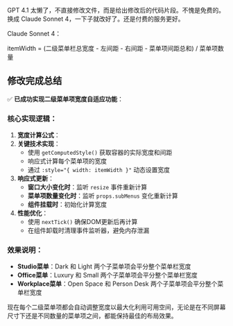 GPT 4.1 太懒了，不直接修改文件，而是给出修改后的代码片段。不愧是免费的。换成 Claude Sonnet 4，一下子就改好了。还是付费的服务更好。

Claude Sonnet 4：

itemWidth = (二级菜单栏总宽度 - 左间距 - 右间距 - 菜单项间距总和) / 菜单项数量

## 修改完成总结

✅ **已成功实现二级菜单项宽度自适应功能**：

### 核心实现逻辑：

1. **宽度计算公式**：
2. **关键技术实现**：
   - 使用 `getComputedStyle()` 获取容器的实际宽度和间距
   - 响应式计算每个菜单项的宽度
   - 通过 `:style="{ width: itemWidth }"` 动态设置宽度
3. **响应式更新**：
   - **窗口大小变化时**：监听 `resize` 事件重新计算
   - **菜单项数量变化时**：监听 `props.subMenus` 变化重新计算
   - **组件挂载时**：初始化计算宽度
4. **性能优化**：
   - 使用 `nextTick()` 确保DOM更新后再计算
   - 在组件卸载时清理事件监听器，避免内存泄漏

### 效果说明：

- **Studio菜单**：Dark 和 Light 两个子菜单项会平分整个菜单栏宽度
- **Office菜单**：Luxury 和 Small 两个子菜单项会平分整个菜单栏宽度
- **Workplace菜单**：Open Space 和 Person Desk 两个子菜单项会平分整个菜单栏宽度

现在每个二级菜单项都会自动调整宽度以最大化利用可用空间，无论是在不同屏幕尺寸下还是不同数量的菜单项之间，都能保持最佳的布局效果。